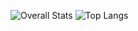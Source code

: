 ![Overall Stats](https://github-readme-stats.vercel.app/api?username=h3llyy&count_private=true&show_icons=true&hide=contribs)
![Top Langs](https://github-readme-stats.vercel.app/api/top-langs/?username=h3llyy&layout=compact) 
<!--
**h3llyy/h3llyy** is a ✨ _special_ ✨ repository because its `README.md` (this file) appears on your GitHub profile.

Here are some ideas to get you started:

- 🔭 I’m currently working on ...
- 🌱 I’m currently learning ...
- 👯 I’m looking to collaborate on ...
- 🤔 I’m looking for help with ...
- 💬 Ask me about ...
- 📫 How to reach me: ...
- 😄 Pronouns: ...
- ⚡ Fun fact: ...
-->


